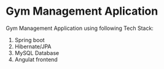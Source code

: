 # Gym Management Aplication 

Gym Management Application using following Tech Stack:
1. Spring boot
2. Hibernate/JPA
3. MySQL Database
4. Angulat frontend
